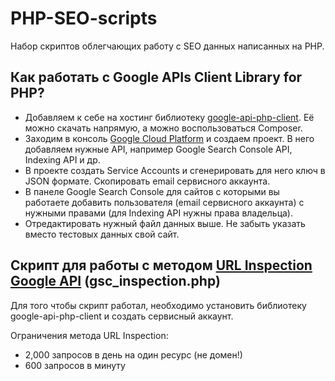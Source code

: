 # PHP-SEO-scripts

Набор скриптов облегчающих работу с SEO данных написанных на PHP.

## Как работать с Google APIs Client Library for PHP?

* Добавляем к себе на хостинг библиотеку [google-api-php-client](https://github.com/googleapis/google-api-php-client). Её можно скачать напрямую, а можно воспользоваться Composer.
* Заходим в консоль [Google Cloud Platform](https://console.cloud.google.com/) и создаем проект. В него добавляем нужные API, например Google Search Console API, Indexing API и др.
* В проекте создать Service Accounts и сгенерировать для него ключ в JSON формате. Скопировать email сервисного аккаунта.
* В панеле Google Search Console для сайтов с которыми вы работаете добавить пользователя (email сервисного аккаунта) с нужными правами (для Indexing API нужны права владельца).
* Отредактировать нужный файл данных выше. Не забыть указать вместо тестовых данных свой сайт.

## Скрипт для работы с методом [URL Inspection Google API](https://developers.google.com/webmaster-tools/v1/urlInspection.index/inspect) (gsc_inspection.php)

Для того чтобы скрипт работал, необходимо установить библиотеку google-api-php-client и создать сервисный аккаунт.

Ограничения метода URL Inspection:
* 2,000 запросов в день на один ресурс (не домен!)
* 600 запросов в минуту
